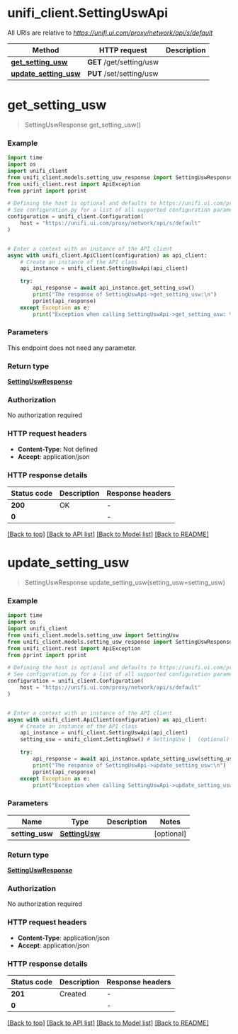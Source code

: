 # unifi_client.SettingUswApi

All URIs are relative to *https://unifi.ui.com/proxy/network/api/s/default*

Method | HTTP request | Description
------------- | ------------- | -------------
[**get_setting_usw**](SettingUswApi.md#get_setting_usw) | **GET** /get/setting/usw | 
[**update_setting_usw**](SettingUswApi.md#update_setting_usw) | **PUT** /set/setting/usw | 


# **get_setting_usw**
> SettingUswResponse get_setting_usw()



### Example


```python
import time
import os
import unifi_client
from unifi_client.models.setting_usw_response import SettingUswResponse
from unifi_client.rest import ApiException
from pprint import pprint

# Defining the host is optional and defaults to https://unifi.ui.com/proxy/network/api/s/default
# See configuration.py for a list of all supported configuration parameters.
configuration = unifi_client.Configuration(
    host = "https://unifi.ui.com/proxy/network/api/s/default"
)


# Enter a context with an instance of the API client
async with unifi_client.ApiClient(configuration) as api_client:
    # Create an instance of the API class
    api_instance = unifi_client.SettingUswApi(api_client)

    try:
        api_response = await api_instance.get_setting_usw()
        print("The response of SettingUswApi->get_setting_usw:\n")
        pprint(api_response)
    except Exception as e:
        print("Exception when calling SettingUswApi->get_setting_usw: %s\n" % e)
```



### Parameters

This endpoint does not need any parameter.

### Return type

[**SettingUswResponse**](SettingUswResponse.md)

### Authorization

No authorization required

### HTTP request headers

 - **Content-Type**: Not defined
 - **Accept**: application/json

### HTTP response details

| Status code | Description | Response headers |
|-------------|-------------|------------------|
**200** | OK |  -  |
**0** |  |  -  |

[[Back to top]](#) [[Back to API list]](../README.md#documentation-for-api-endpoints) [[Back to Model list]](../README.md#documentation-for-models) [[Back to README]](../README.md)

# **update_setting_usw**
> SettingUswResponse update_setting_usw(setting_usw=setting_usw)



### Example


```python
import time
import os
import unifi_client
from unifi_client.models.setting_usw import SettingUsw
from unifi_client.models.setting_usw_response import SettingUswResponse
from unifi_client.rest import ApiException
from pprint import pprint

# Defining the host is optional and defaults to https://unifi.ui.com/proxy/network/api/s/default
# See configuration.py for a list of all supported configuration parameters.
configuration = unifi_client.Configuration(
    host = "https://unifi.ui.com/proxy/network/api/s/default"
)


# Enter a context with an instance of the API client
async with unifi_client.ApiClient(configuration) as api_client:
    # Create an instance of the API class
    api_instance = unifi_client.SettingUswApi(api_client)
    setting_usw = unifi_client.SettingUsw() # SettingUsw |  (optional)

    try:
        api_response = await api_instance.update_setting_usw(setting_usw=setting_usw)
        print("The response of SettingUswApi->update_setting_usw:\n")
        pprint(api_response)
    except Exception as e:
        print("Exception when calling SettingUswApi->update_setting_usw: %s\n" % e)
```



### Parameters


Name | Type | Description  | Notes
------------- | ------------- | ------------- | -------------
 **setting_usw** | [**SettingUsw**](SettingUsw.md)|  | [optional] 

### Return type

[**SettingUswResponse**](SettingUswResponse.md)

### Authorization

No authorization required

### HTTP request headers

 - **Content-Type**: application/json
 - **Accept**: application/json

### HTTP response details

| Status code | Description | Response headers |
|-------------|-------------|------------------|
**201** | Created |  -  |
**0** |  |  -  |

[[Back to top]](#) [[Back to API list]](../README.md#documentation-for-api-endpoints) [[Back to Model list]](../README.md#documentation-for-models) [[Back to README]](../README.md)

